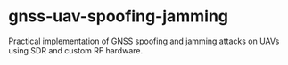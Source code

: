 # gnss-uav-spoofing-jamming
Practical implementation of GNSS spoofing and jamming attacks on UAVs using SDR and custom RF hardware.

